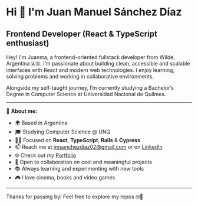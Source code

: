Hi 👋 I'm Juan Manuel Sánchez Díaz
==================================

Frontend Developer (React & TypeScript enthusiast)  
-----------------------------

Hey! I'm Juanma, a frontend-oriented fullstack developer from Wilde, Argentina 🇦🇷. I’m passionate about building clean, accessible and scalable interfaces with React and modern web technologies. I enjoy learning, solving problems and working in collaborative environments.

Alongside my self-taught journey, I’m currently studying a Bachelor’s Degree in Computer Science at Universidad Nacional de Quilmes.

---

🔎 **About me:**

- 🌍 Based in Argentina
- 🎓 Studying Computer Science @ UNQ
- 👨‍💻 Focused on **React**, **TypeScript**, **Rails** & **Cypress**
- 📫 Reach me at [jmsanchezdiaz02@gmail.com](mailto:jmsanchezdiaz02@gmail.com) or on [LinkedIn](https://www.linkedin.com/in/juan-manuel-sanchez-diaz/)
- 🌐 Check out my [Portfolio](http://jmsanchezdiaz.github.io/portfolio/)
- 💬 Open to collaboration on cool and meaningful projects
- 📚 Always learning and experimenting with new tools
- 🎮 I love cinema, books and video games

---

Thanks for passing by! Feel free to explore my repos 🤓🚀

